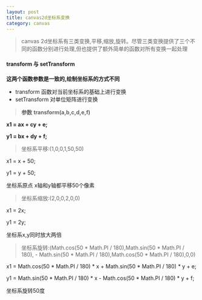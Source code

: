 ```yaml
---
layout: post
title: canvas2d坐标系变换
category: canvas
---
```


> canvas 2d坐标系有三类变换,平移,缩放,旋转。尽管三类变换提供了三个不同的函数分别进行处理,但也提供了额外简单的函数对所有变换一起处理

#### transform 与 setTransform

**这两个函数参数是一致的,绘制坐标系的方式不同**

* transform 函数对当前坐标系的基础上进行变换
* setTransform 对单位矩阵进行变换

> **参数**
**transform(a,b,c,d,e,f)**

**x1 = ax + cy + e;**

**y1 = bx + dy + f;**

> 坐标系平移:(1,0,0,1,50,50)

x1 = x + 50;

y1 = y + 50;

坐标系原点 x轴和y轴都平移50个像素

> 坐标系缩放:(2,0,0,2,0,0)

x1 = 2x;

y1 = 2y;

坐标系x,y同时放大两倍

> 坐标系旋转:(Math.cos(50 * Math.PI / 180),Math.sin(50 * Math.PI / 180), - Math.sin(50 * Math.PI / 180),Math.cos(50 * Math.PI / 180),0,0)

x1 =  Math.cos(50 * Math.PI / 180) * x + Math.sin(50 * Math.PI / 180) * y + e;

y1 =  Math.sin(50 * Math.PI / 180) * x - Math.cos(50 * Math.PI / 180) * y + f;

坐标系旋转50度
